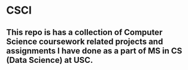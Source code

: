 # CSCI
## This repo is has a collection of Computer Science coursework related projects and assignments I have done as a part of MS in CS (Data Science) at USC.
